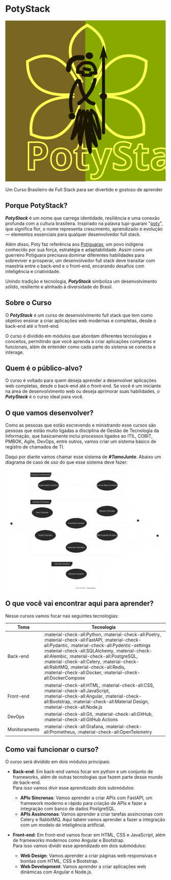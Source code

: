# PotyStack
![PotyStack](assets/PotyStak2.svg)

Um Curso Brasileiro de Full Stack para ser divertido e gostoso de aprender

## Porque PotyStack?

***PotyStack*** é um nome que carrega identidade, resiliência e uma conexão profunda com a cultura brasileira. Inspirado na palavra tupi-guarani "[poty](https://pt.wiktionary.org/wiki/poty)", que significa flor, o nome representa crescimento, aprendizado e evolução — elementos essenciais para qualquer desenvolvedor full stack.

Além disso, Poty faz referência aos [Potiguaras](https://pt.wikipedia.org/wiki/Potiguar), um povo indígena conhecido por sua força, estratégia e adaptabilidade. Assim como um guerreiro Potiguara precisava dominar diferentes habilidades para sobreviver e prosperar, um desenvolvedor full stack deve transitar com maestria entre o back-end e o front-end, encarando desafios com inteligência e criatividade.

Unindo tradição e tecnologia, ***PotyStack*** simboliza um desenvolvimento sólido, resiliente e alinhado à diversidade do Brasil.

## Sobre o Curso

O ***PotyStack*** é um curso de desenvolvimento full stack que tem como objetivo ensinar a criar aplicações web modernas e completas, desde o back-end até o front-end.

O curso é dividido em módulos que abordam diferentes tecnologias e conceitos, permitindo que você aprenda a criar aplicações completas e funcionais, além de entender como cada parte do sistema se conecta e interage.

## Quem é o público-alvo?

O curso é voltado para quem deseja aprender a desenvolver aplicações web completas, desde o back-end até o front-end. Se você é um iniciante na área de desenvolvimento web ou deseja aprimorar suas habilidades, o ***PotyStack*** é o curso ideal para você.

## O que vamos desenvolver?

Como as pessoas que estão escrevendo e ministrando esse cursos são pessoas que estão muito ligadas a disciplina de Gestão de Tecnologia da Informação, que basicamente inclui processos ligados ao ITIL, COBIT, PMBOK, Agile, DevOps, entre outros, vamos criar um sistema básico de registro de chamados de TI.

Daqui por diante vamos chamar esse sistema de ***#TamoJunto***. Abaixo um diagrama de caso de uso do que esse sistema deve fazer:

![Diagrama de Caso de Uso](assets/CasoUsoTamoJunto.svg)



## O que você vai encontrar aqui para aprender?

Nesse cursos vamos focar nas seguintes tecnologias:

| Tema | Tecnologia |
|------|------------|
| Back-end | :material-check-all:Python, :material-check-all:Poetry, <br>:material-check-all:FastAPI, :material-check-all:Pydantic, :material-check-all:Pydentic-settings<br>:material-check-all:SQLAlchemy, :material-check-all:Alembic, :material-check-all:PostgreSQL, <br>:material-check-all:Celery, :material-check-all:RabitMQ, :material-check-all:Redis, <br>:material-check-all:Docker,  :material-check-all:DockerCompose|
| Front-end | :material-check-all:HTML, :material-check-all:CSS, :material-check-all:JavaScript, <br>:material-check-all:Angular, :material-check-all:Bootstrap, :material-check-all:Material Design, :material-check-all:Node.js |
| DevOps | :material-check-all:Git, :material-check-all:GitHub, :material-check-all:GitHub Actions |
| Monitoramento | :material-check-all:Grafana, :material-check-all:Prometheus, :material-check-all:OpenTelemetry |

## Como vai funcionar o curso?

O curso será dividido em dois módulos principais:

- **Back-end**: Em back-end vamos focar em python e um conjunto de frameworks, além de outras tecnologias que fazem parte desse mundo de back-end. <br>Para isso vamos divir esse aprendizado dois submódulos: 
    - **APIs Síncronas**: Vamos aprender a criar APIs com FastAPI, um framework moderno e rápido para criação de APIs e fazer a integração com banco de dados PostgreSQL. 
    - **APIs Assíncronas**: Vamos aprender a criar tarefas assíncronas com Celery e RabbitMQ. Aqui tabém vamos aprender a fazer a integração com um modelo de inteligência artificial.

- **Front-end**: Em front-end vamos focar em HTML, CSS e JavaScript, além de frameworks modernos como Angular e Bootstrap. <br>Para isso vamos dividir esse aprendizado em dois submódulos:
    - **Web Design**: Vamos aprender a criar páginas web responsivas e bonitas com HTML, CSS e Bootstrap.
    - **Web Development**: Vamos aprender a criar aplicações web dinâmicas com Angular e Node.js.

